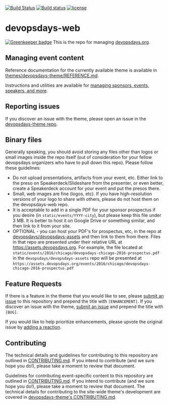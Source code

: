 [![Build Status](https://travis-ci.org/devopsdays/devopsdays-web.svg?branch=master)](https://travis-ci.org/devopsdays/devopsdays-web) [![Build status](https://ci.appveyor.com/api/projects/status/3lobrrssphdb20xd?svg=true)](https://ci.appveyor.com/project/DevOpsDays/devopsdays-web)
[![license](https://img.shields.io/github/license/devopsdays/devopsdays-theme.svg)](https://github.com/devopsdays/devopsdays-web/blob/master/LICENSE)

# devopsdays-web

[![Greenkeeper badge](https://badges.greenkeeper.io/devopsdays/devopsdays-web.svg)](https://greenkeeper.io/)
This is the repo for managing [devopsdays.org](http://www.devopsdays.org).

## Managing event content

Reference documentation for the currently available theme is available in [themes/devopsdays-theme/REFERENCE.md](https://github.com/devopsdays/devopsdays-web/blob/master/themes/devopsdays-theme/REFERENCE.md).

Instructions and utilities are available for [managing sponsors, events, speakers, and more](utilities/README.md).

## Reporting issues

If you discover an issue with the theme, please open an issue in the [devopsdays-theme repo](https://github.com/devopsdays/devopsdays-theme/issues/new).

## Binary files

Generally speaking, you should avoid storing any files other than logos or small images inside the repo itself (out of consideration for your fellow devopsdays organizers who have to pull down this repo). Please follow these guidelines:

* Do not upload presentations, artifacts from your event, etc. Either link to the preso on Speakerdeck/Slideshare from the presenter, or even better, create a Speakerdeck account for your event and put the presos there.
* Small, web images are fine (logos, etc). If you have high-resolution versions of your logo to share with others, please do not host them on the devopsdays-web repo.
* It is acceptable to add in a single PDF for your sponsor prospectus if you desire (in `static/events/YYYY-city`), but please keep this file under 3 MB. It is better to host it on Google Drive or something similar, and then link to it from your site.
* OPTIONAL - you can host your PDF's for prospectus, etc, in the repo at [devopsdays/devopsdays-assets](https://github.com/devopsdays/devopsdays-assets) and then link to them from there. Files in that repo are presented under their relative URL at https://assets.devopsdays.org. For example, the file located at `static/events/2016/chicago/devopsdays-chicago-2016-prospectus.pdf` in the `devopsdays/devopsdays-assets` repo will be presented at `https://assets.devopsdays.org/events/2016/chicago/devopsdays-chicago-2016-prospectus.pdf`

## Feature Requests
If there is a feature in the theme that you would like to see, please [submit an issue](https://github.com/devopsdays/devopsdays-theme/issues/new) to this repository and prepend the title with `[ENHANCEMENT]`. If you discover an issue with the theme, [submit an issue](https://github.com/devopsdays/devopsdays-theme/issues/new) and prepend the title with `[BUG]`.

If you would like to help prioritize enhancements, please upvote the original issue by [adding a reaction](https://github.com/blog/2119-add-reactions-to-pull-requests-issues-and-comments).

## Contributing

The technical details and guidelines for contributing to this repository are outlined in [CONTRIBUTING.md](CONTRIBUTING.md). If you intend to contribute (and we sure hope you do!), please take a moment to review that document.

Guidelines for contributing event-specific content to this repository are outlined in [CONTRIBUTING.md](CONTRIBUTING.md). If you intend to contribute (and we sure hope you do!), please take a moment to review that document. The technical details for contributing to the site-wide theme's development are covered in [devopsdays-theme's CONTRIBUTING.md](https://github.com/devopsdays/devopsdays-theme/blob/master/CONTRIBUTING.md).
